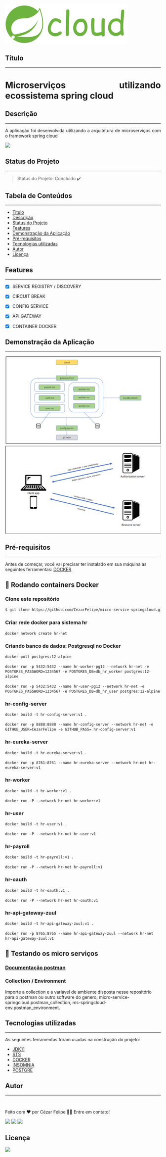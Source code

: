 <img src="https://github.com/CezarFelipe/micro-service-springcloud/blob/main/banner-spring-cloud.png"/>

## Título
---
<h1 align="justify"> Microserviços utilizando ecossistema spring cloud</h1>

## Descrição
---
<p align="justify"> A aplicação foi desenvolvida utilizando a arquitetura de microserviços com o framework spring cloud </p>

<img src="https://img.shields.io/static/v1?label=spring&message=framework&color=blue&style=for-the-badge&logo=spring"/>

## Status do Projeto
---
> Status do Projeto: Concluido :heavy_check_mark:

## Tabela de Conteúdos
---
 <!--ts-->
   * [Titulo](#título)
   * [Descrição](#descrição)
   * [Status do Projeto](#status-do-projeto)
   * [Features](#features)
   * [Demonstração da Aplicação](#demonstração-da-aplicação)
   * [Pré-requisitos](#pré-requisitos)
   * [Tecnologias utilizadas](#tecnologias-utilizadas)
   * [Autor](#autor)
   * [Licença](#licença)
<!--te-->
 

## Features
---
- [X] SERVICE REGISTRY / DISCOVERY
- [X] CIRCUIT BREAK
- [X] CONFIG SERVICE
- [X] API GATEWAY
- [X] CONTAINER DOCKER


## Demonstração da Aplicação
---
<img src="https://github.com/CezarFelipe/micro-service-springcloud/blob/main/diagrama1.PNG"/>
<img src="https://github.com/CezarFelipe/micro-service-springcloud/blob/main/diagrama2.PNG"/>


## Pré-requisitos
---
Antes de começar, você vai precisar ter instalado em sua máquina as seguintes ferramentas:
[DOCKER](https://docs.docker.com/desktop/windows/install/).


## 🎲 Rodando containers Docker

### Clone este repositório
```bash
$ git clone https://github.com/CezarFelipe/micro-service-springcloud.git
```
### Criar rede docker para sistema hr
```
docker network create hr-net
```
### Criando banco de dados: Postgresql no Docker
```
docker pull postgres:12-alpine

docker run -p 5432:5432 --name hr-worker-pg12 --network hr-net -e POSTGRES_PASSWORD=1234567 -e POSTGRES_DB=db_hr_worker postgres:12-alpine

docker run -p 5432:5432 --name hr-user-pg12 --network hr-net -e POSTGRES_PASSWORD=1234567 -e POSTGRES_DB=db_hr_user postgres:12-alpine
```
### hr-config-server
```
docker build -t hr-config-server:v1 .

docker run -p 8888:8888 --name hr-config-server --network hr-net -e GITHUB_USER=CezarFelipe -e GITHUB_PASS= hr-config-server:v1
```
### hr-eureka-server
```
docker build -t hr-eureka-server:v1 .

docker run -p 8761:8761 --name hr-eureka-server --network hr-net hr-eureka-server:v1
```
### hr-worker
```
docker build -t hr-worker:v1 .

docker run -P --network hr-net hr-worker:v1
```
### hr-user
```
docker build -t hr-user:v1 .

docker run -P --network hr-net hr-user:v1
```

### hr-payroll
```
docker build -t hr-payroll:v1 .

docker run -P --network hr-net hr-payroll:v1
```

### hr-oauth
```
docker build -t hr-oauth:v1 .

docker run -P --network hr-net hr-oauth:v1
```

### hr-api-gateway-zuul
```
docker build -t hr-api-gateway-zuul:v1 .

docker run -p 8765:8765 --name hr-api-gateway-zuul --network hr-net hr-api-gateway-zuul:v1
```
## 🎲 Testando os micro serviços

### [Documentação postman](https://documenter.getpostman.com/view/9570826/UVJhDa1D)
### Collection / Environment
Importe a collection e a variável de ambiente disposta nesse repositório para o postman ou outro software do genero, micro-service-springcloud.postman_collection, ms-springcloud-env.postman_environment.

## Tecnologias utilizadas
---
As seguintes ferramentas foram usadas na construção do projeto:

- [JDK11](https://www.oracle.com/br/java/technologies/javase/jdk11-archive-downloads.html)
- [STS](https://spring.io/tools)
- [DOCKER](https://docs.docker.com/desktop/windows/install/)
- [INSOMNIA](https://insomnia.rest/download)
- [POSTGRE](https://www.postgresql.org/download/)

## **Autor**
---

<img style="border-radius: 50%;" src="https://avatars.githubusercontent.com/u/29206101?v=4" width="100px;" alt=""/>

Feito com ❤️ por Cézar Felipe 👋🏽 Entre em contato!

 <a href="https://www.instagram.com/cezar_felpis/" target="_blank"><img src="https://img.shields.io/badge/-Instagram-%23E4405F?style=for-the-badge&logo=instagram&logoColor=white" target="_blank"></a>
  <a href = "mailto:cezarfelipe2008@outlook.com"><img src="https://img.shields.io/badge/-Gmail-%23333?style=for-the-badge&logo=gmail&logoColor=white" target="_blank"></a>
  <a href="https://www.linkedin.com/in/cezarfelipedasilva/" target="_blank"><img src="https://img.shields.io/badge/-LinkedIn-%230077B5?style=for-the-badge&logo=linkedin&logoColor=white" target="_blank"></a> 
    
## Licença
<a href="https://github.com/CezarFelipe/2D-Platform-Game-Project-Unity/blob/master/LICENSE" target="_blank"><img src="https://img.shields.io/badge/license-MIT-green" target="_blank"></a>


